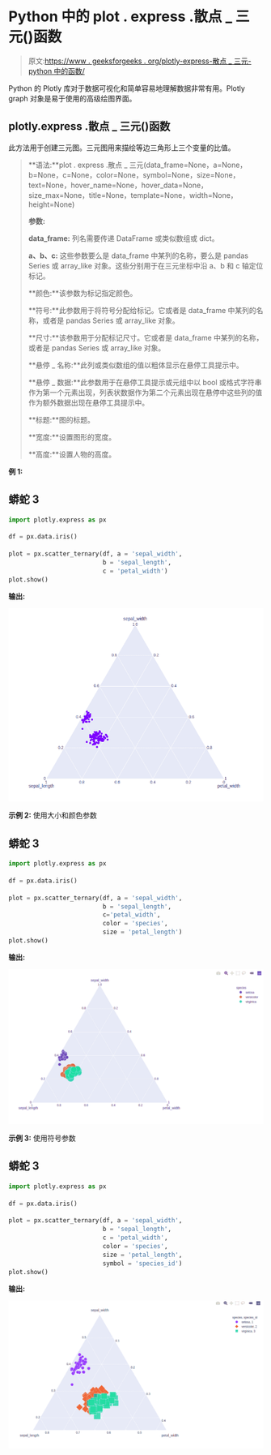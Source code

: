 # Python 中的 plot . express .散点 _ 三元()函数

> 原文:[https://www . geeksforgeeks . org/plotly-express-散点 _ 三元-python 中的函数/](https://www.geeksforgeeks.org/plotly-express-scatter_ternary-function-in-python/)

Python 的 Plotly 库对于数据可视化和简单容易地理解数据非常有用。Plotly graph 对象是易于使用的高级绘图界面。

## plotly.express .散点 _ 三元()函数

此方法用于创建三元图。三元图用来描绘等边三角形上三个变量的比值。

> **语法:**plot . express .散点 _ 三元(data_frame=None，a=None，b=None，c=None，color=None，symbol=None，size=None，text=None，hover_name=None，hover_data=None，size_max=None，title=None，template=None，width=None，height=None)
> 
> **参数:**
> 
> **data_frame:** 列名需要传递 DataFrame 或类似数组或 dict。
> 
> **a、b、c:** 这些参数要么是 data_frame 中某列的名称，要么是 pandas Series 或 array_like 对象。这些分别用于在三元坐标中沿 a、b 和 c 轴定位标记。
> 
> **颜色:**该参数为标记指定颜色。
> 
> **符号:**此参数用于将符号分配给标记。它或者是 data_frame 中某列的名称，或者是 pandas Series 或 array_like 对象。
> 
> **尺寸:**该参数用于分配标记尺寸。它或者是 data_frame 中某列的名称，或者是 pandas Series 或 array_like 对象。
> 
> **悬停 _ 名称:**此列或类似数组的值以粗体显示在悬停工具提示中。
> 
> **悬停 _ 数据:**此参数用于在悬停工具提示或元组中以 bool 或格式字符串作为第一个元素出现，列表状数据作为第二个元素出现在悬停中这些列的值作为额外数据出现在悬停工具提示中。
> 
> **标题:**图的标题。
> 
> **宽度:**设置图形的宽度。
> 
> **高度:**设置人物的高度。

**例 1:**

## 蟒蛇 3

```py
import plotly.express as px

df = px.data.iris()

plot = px.scatter_ternary(df, a = 'sepal_width',
                          b = 'sepal_length', 
                          c = 'petal_width')
plot.show()
```

**输出:**

![](img/0efaef021a6b655c1f7c56855ddfa00e.png)

**示例 2:** 使用大小和颜色参数

## 蟒蛇 3

```py
import plotly.express as px

df = px.data.iris()

plot = px.scatter_ternary(df, a = 'sepal_width', 
                          b = 'sepal_length',
                          c='petal_width',
                          color = 'species',
                          size = 'petal_length')
plot.show()
```

**输出:**

![](img/6aa126e02e22b60b84f09f970b32cfe5.png)

**示例 3:** 使用符号参数

## 蟒蛇 3

```py
import plotly.express as px

df = px.data.iris()

plot = px.scatter_ternary(df, a = 'sepal_width',
                          b = 'sepal_length', 
                          c = 'petal_width', 
                          color = 'species',
                          size = 'petal_length',
                          symbol = 'species_id')
plot.show()
```

**输出:**

![](img/f0df9999617eb5eceaa30f69343cf3ff.png)